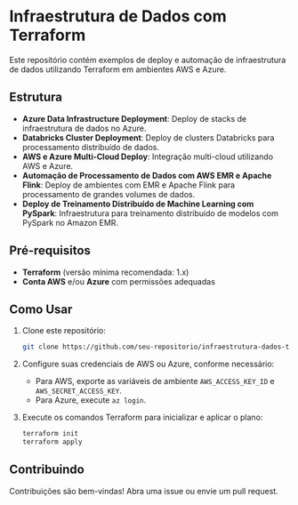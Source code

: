 # Infraestrutura de Dados com Terraform

Este repositório contém exemplos de deploy e automação de infraestrutura de dados utilizando Terraform em ambientes AWS e Azure. 

## Estrutura

- **Azure Data Infrastructure Deployment**: Deploy de stacks de infraestrutura de dados no Azure.
- **Databricks Cluster Deployment**: Deploy de clusters Databricks para processamento distribuído de dados.
- **AWS e Azure Multi-Cloud Deploy**: Integração multi-cloud utilizando AWS e Azure.
- **Automação de Processamento de Dados com AWS EMR e Apache Flink**: Deploy de ambientes com EMR e Apache Flink para processamento de grandes volumes de dados.
- **Deploy de Treinamento Distribuído de Machine Learning com PySpark**: Infraestrutura para treinamento distribuído de modelos com PySpark no Amazon EMR.

## Pré-requisitos

- **Terraform** (versão mínima recomendada: 1.x)
- **Conta AWS** e/ou **Azure** com permissões adequadas

## Como Usar

1. Clone este repositório:
    ```bash
    git clone https://github.com/seu-repositorio/infraestrutura-dados-terraform.git
    ```

2. Configure suas credenciais de AWS ou Azure, conforme necessário:
    - Para AWS, exporte as variáveis de ambiente `AWS_ACCESS_KEY_ID` e `AWS_SECRET_ACCESS_KEY`.
    - Para Azure, execute `az login`.

3. Execute os comandos Terraform para inicializar e aplicar o plano:
    ```bash
    terraform init
    terraform apply
    ```

## Contribuindo

Contribuições são bem-vindas! Abra uma issue ou envie um pull request.

